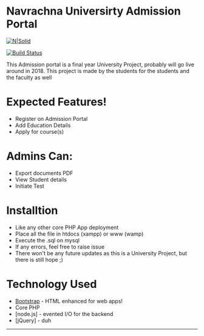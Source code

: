 # Navrachna Universirty Admission Portal

[![N|Solid](http://nuv.ac.in/images/nuv_logo.png)](http://nuv.ac.in/)

[![Build Status](https://travis-ci.org/dextel2/Admission.svg?branch=master)](https://travis-ci.org/dextel2/Admission)

This Admission portal is a final year University Project, probably will go live around in 2018. This project is made by the students for the students and the faculty as well


# Expected Features!

  - Register on Admission Portal
  - Add Education Details
  - Apply for course(s)


# Admins Can:
  - Export documents PDF
  - View Student details
  - Initiate Test



# Installtion

- Like any other core PHP App deployment
- Place all the file in htdocs (xampp) or www (wamp)
- Execute the .sql on mysql
- If any errors, feel free to raise issue
- There won't be any future updates as this is a University Project, but there is still hope ;)

# Technology Used

* [Bootstrap](http://getbootstrap.com) - HTML enhanced for web apps!
* Core PHP 
* [node.js] - evented I/O for the backend
* [jQuery] - duh


----

